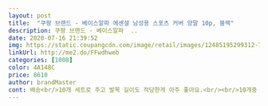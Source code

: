 ```yaml
---
layout: post 
title:  "쿠팡 브랜드 - 베이스알파 에센셜 남성용 스포츠 커버 양말 10p, 블랙" 
description: 쿠팡 브랜드 - 베이스알파  ..
date: 2020-07-16 21:39:52 
img: https://static.coupangcdn.com/image/retail/images/12485195299312-70c14f23-cb1e-433b-a152-5e2a82027f8a.jpg 
linkUrl: http://me2.do/FFwdhweb 
categories: [1008] 
color: 4A148C 
price: 8610 
author: brandMaster 
cont: 배송<br/>10개 세트로 주고 발목 길이도 적당한게 아주 좋아요.<br/><br/>10개중 1개가제일 윗부분에 마감 실이 조금 삐죽 나와있어서<br/>12월23일<br/>240245사이즈인 제가 신어봤는데<br/>☆☆☆2주일 후기☆☆☆☆<br/>>>>>><br/><br/>가격대비 저렴하고<br/>가격대비 좋습니다<br/>가성비 최고 너무 좋음 굳<br/>가위로 실을 잘라 버리면 올이 풀리지 않나 싶고 잘모르겠지만<br/>검정색인데 깔끔하고 무난하고<br/>고무줄 부분 신축성이 신었을 때 부담스럽지 않아요.<br/><br/>구멍나면 버리고 짝을 맞춰 신고<br/> 
---
```

 